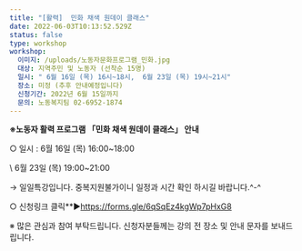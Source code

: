 ```yaml
---
title: "[활력]  민화 채색 원데이 클래스"
date: 2022-06-03T10:13:52.529Z
status: false
type: workshop
workshop:
  이미지: /uploads/노동자문화프로그램_민화.jpg
  대상: 지역주민 및 노동자 (선착순 15명)
  일시: " 6월 16일 (목) 16시~18시,  6월 23일 (목) 19시~21시"
  장소: 미정 (추후 안내예정입니다)
  신청기간: 2022년 6월 15일까지
  문의: 노동복지팀 02-6952-1874
---
```

**※노동자 활력 프로그램 「민화 채색 원데이 클래스」 안내** 

○ 일시 : 6월 16일 (목) 16:00~18:00

\    6월 23일 (목) 19:00~21:00

→ 일일특강입니다. 중복지원불가이니  일정과 시간 확인 하시길 바랍니다.^-^



○ 신청링크 클릭\*\*▶https://forms.gle/6qSqEz4kgWp7pHxG8

 ※ 많은 관심과 참여 부탁드립니다.  신청자분들께는 강의 전 장소 및 안내 문자를 보내드립니다.